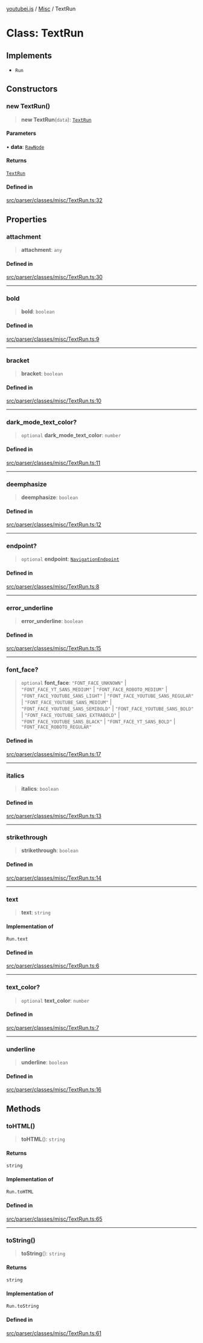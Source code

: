 [youtubei.js](../../../README.md) / [Misc](../README.md) / TextRun

# Class: TextRun

## Implements

- `Run`

## Constructors

### new TextRun()

> **new TextRun**(`data`): [`TextRun`](TextRun.md)

#### Parameters

• **data**: [`RawNode`](../../APIResponseTypes/type-aliases/RawNode.md)

#### Returns

[`TextRun`](TextRun.md)

#### Defined in

[src/parser/classes/misc/TextRun.ts:32](https://github.com/LuanRT/YouTube.js/blob/e1650e12979e68b9546bc63989f86b651960a10a/src/parser/classes/misc/TextRun.ts#L32)

## Properties

### attachment

> **attachment**: `any`

#### Defined in

[src/parser/classes/misc/TextRun.ts:30](https://github.com/LuanRT/YouTube.js/blob/e1650e12979e68b9546bc63989f86b651960a10a/src/parser/classes/misc/TextRun.ts#L30)

***

### bold

> **bold**: `boolean`

#### Defined in

[src/parser/classes/misc/TextRun.ts:9](https://github.com/LuanRT/YouTube.js/blob/e1650e12979e68b9546bc63989f86b651960a10a/src/parser/classes/misc/TextRun.ts#L9)

***

### bracket

> **bracket**: `boolean`

#### Defined in

[src/parser/classes/misc/TextRun.ts:10](https://github.com/LuanRT/YouTube.js/blob/e1650e12979e68b9546bc63989f86b651960a10a/src/parser/classes/misc/TextRun.ts#L10)

***

### dark\_mode\_text\_color?

> `optional` **dark\_mode\_text\_color**: `number`

#### Defined in

[src/parser/classes/misc/TextRun.ts:11](https://github.com/LuanRT/YouTube.js/blob/e1650e12979e68b9546bc63989f86b651960a10a/src/parser/classes/misc/TextRun.ts#L11)

***

### deemphasize

> **deemphasize**: `boolean`

#### Defined in

[src/parser/classes/misc/TextRun.ts:12](https://github.com/LuanRT/YouTube.js/blob/e1650e12979e68b9546bc63989f86b651960a10a/src/parser/classes/misc/TextRun.ts#L12)

***

### endpoint?

> `optional` **endpoint**: [`NavigationEndpoint`](../../YTNodes/classes/NavigationEndpoint.md)

#### Defined in

[src/parser/classes/misc/TextRun.ts:8](https://github.com/LuanRT/YouTube.js/blob/e1650e12979e68b9546bc63989f86b651960a10a/src/parser/classes/misc/TextRun.ts#L8)

***

### error\_underline

> **error\_underline**: `boolean`

#### Defined in

[src/parser/classes/misc/TextRun.ts:15](https://github.com/LuanRT/YouTube.js/blob/e1650e12979e68b9546bc63989f86b651960a10a/src/parser/classes/misc/TextRun.ts#L15)

***

### font\_face?

> `optional` **font\_face**: `"FONT_FACE_UNKNOWN"` \| `"FONT_FACE_YT_SANS_MEDIUM"` \| `"FONT_FACE_ROBOTO_MEDIUM"` \| `"FONT_FACE_YOUTUBE_SANS_LIGHT"` \| `"FONT_FACE_YOUTUBE_SANS_REGULAR"` \| `"FONT_FACE_YOUTUBE_SANS_MEDIUM"` \| `"FONT_FACE_YOUTUBE_SANS_SEMIBOLD"` \| `"FONT_FACE_YOUTUBE_SANS_BOLD"` \| `"FONT_FACE_YOUTUBE_SANS_EXTRABOLD"` \| `"FONT_FACE_YOUTUBE_SANS_BLACK"` \| `"FONT_FACE_YT_SANS_BOLD"` \| `"FONT_FACE_ROBOTO_REGULAR"`

#### Defined in

[src/parser/classes/misc/TextRun.ts:17](https://github.com/LuanRT/YouTube.js/blob/e1650e12979e68b9546bc63989f86b651960a10a/src/parser/classes/misc/TextRun.ts#L17)

***

### italics

> **italics**: `boolean`

#### Defined in

[src/parser/classes/misc/TextRun.ts:13](https://github.com/LuanRT/YouTube.js/blob/e1650e12979e68b9546bc63989f86b651960a10a/src/parser/classes/misc/TextRun.ts#L13)

***

### strikethrough

> **strikethrough**: `boolean`

#### Defined in

[src/parser/classes/misc/TextRun.ts:14](https://github.com/LuanRT/YouTube.js/blob/e1650e12979e68b9546bc63989f86b651960a10a/src/parser/classes/misc/TextRun.ts#L14)

***

### text

> **text**: `string`

#### Implementation of

`Run.text`

#### Defined in

[src/parser/classes/misc/TextRun.ts:6](https://github.com/LuanRT/YouTube.js/blob/e1650e12979e68b9546bc63989f86b651960a10a/src/parser/classes/misc/TextRun.ts#L6)

***

### text\_color?

> `optional` **text\_color**: `number`

#### Defined in

[src/parser/classes/misc/TextRun.ts:7](https://github.com/LuanRT/YouTube.js/blob/e1650e12979e68b9546bc63989f86b651960a10a/src/parser/classes/misc/TextRun.ts#L7)

***

### underline

> **underline**: `boolean`

#### Defined in

[src/parser/classes/misc/TextRun.ts:16](https://github.com/LuanRT/YouTube.js/blob/e1650e12979e68b9546bc63989f86b651960a10a/src/parser/classes/misc/TextRun.ts#L16)

## Methods

### toHTML()

> **toHTML**(): `string`

#### Returns

`string`

#### Implementation of

`Run.toHTML`

#### Defined in

[src/parser/classes/misc/TextRun.ts:65](https://github.com/LuanRT/YouTube.js/blob/e1650e12979e68b9546bc63989f86b651960a10a/src/parser/classes/misc/TextRun.ts#L65)

***

### toString()

> **toString**(): `string`

#### Returns

`string`

#### Implementation of

`Run.toString`

#### Defined in

[src/parser/classes/misc/TextRun.ts:61](https://github.com/LuanRT/YouTube.js/blob/e1650e12979e68b9546bc63989f86b651960a10a/src/parser/classes/misc/TextRun.ts#L61)
